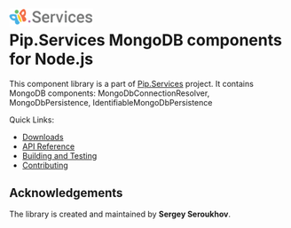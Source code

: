 # <img src="https://github.com/pip-services/pip-services/raw/master/design/Logo.png" alt="Pip.Services Logo" style="max-width:30%"> <br/> Pip.Services MongoDB components for Node.js

This component library is a part of [Pip.Services](https://github.com/pip-services/pip-services) project.
It contains MongoDB components: MongoDbConnectionResolver, MongoDbPersistence, IdentifiableMongoDbPersistence

Quick Links:

* [Downloads](https://github.com/pip-services-node/pip-services-mongodb-node/blob/master/doc/Downloads.md)
* [API Reference](https://rawgit.com/pip-services-node/pip-services-mongodb-node/master/doc/api/index.html)
* [Building and Testing](https://github.com/pip-services/pip-services-mongodb-node/blob/master/doc/Development.md)
* [Contributing](https://github.com/pip-services/pip-services-mongodb-node/blob/master/doc/Development.md/#contrib)

## Acknowledgements

The library is created and maintained by **Sergey Seroukhov**.
